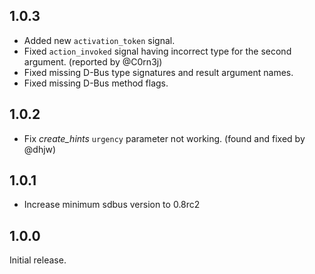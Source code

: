 <!--
SPDX-License-Identifier: LGPL-2.1-or-later
SPDX-FileCopyrightText: 2024 igo95862
-->

## 1.0.3

* Added new `activation_token` signal.
* Fixed `action_invoked` signal having incorrect type for the second argument. (reported by @C0rn3j)
* Fixed missing D-Bus type signatures and result argument names.
* Fixed missing D-Bus method flags.

## 1.0.2

* Fix *create_hints* `urgency` parameter not working. (found and fixed by @dhjw)

## 1.0.1

* Increase minimum sdbus version to 0.8rc2

## 1.0.0

Initial release.
